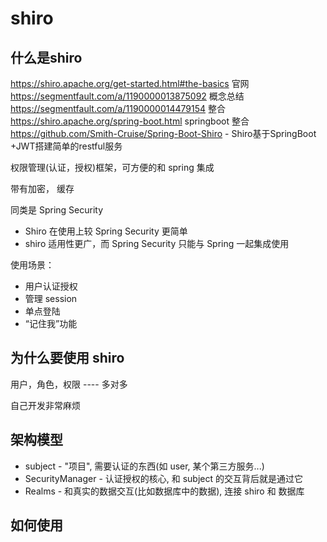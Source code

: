 # shiro

## 什么是shiro

https://shiro.apache.org/get-started.html#the-basics 官网
https://segmentfault.com/a/1190000013875092 概念总结
https://segmentfault.com/a/1190000014479154 整合
https://shiro.apache.org/spring-boot.html springboot 整合
https://github.com/Smith-Cruise/Spring-Boot-Shiro - Shiro基于SpringBoot +JWT搭建简单的restful服务

权限管理(认证，授权)框架，可方便的和 spring 集成

带有加密， 缓存

同类是 Spring Security

- Shiro 在使用上较 Spring Security 更简单
- shiro 适用性更广，而 Spring Security 只能与 Spring 一起集成使用

使用场景：

- 用户认证授权
- 管理 session
- 单点登陆
- “记住我”功能

## 为什么要使用 shiro

用户，角色，权限 ---- 多对多

自己开发非常麻烦

## 架构模型

- subject - "项目", 需要认证的东西(如 user, 某个第三方服务...)
- SecurityManager - 认证授权的核心, 和 subject 的交互背后就是通过它
- Realms - 和真实的数据交互(比如数据库中的数据), 连接 shiro 和 数据库


## 如何使用